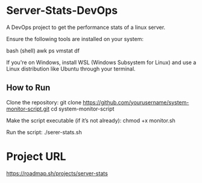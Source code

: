 # Server-Stats-DevOps
A DevOps project to get the performance stats of a linux server.

Ensure the following tools are installed on your system:

  bash (shell)
  awk
  ps
  vmstat
  df

If you're on Windows, install WSL (Windows Subsystem for Linux) and use a Linux distribution like Ubuntu through your terminal.

## How to Run
  Clone the repository:
    git clone https://github.com/yourusername/system-monitor-script.git
    cd system-monitor-script
    
  Make the script executable (if it’s not already):
    chmod +x monitor.sh
    
  Run the script:
    ./serer-stats.sh

# Project URL
https://roadmap.sh/projects/server-stats
